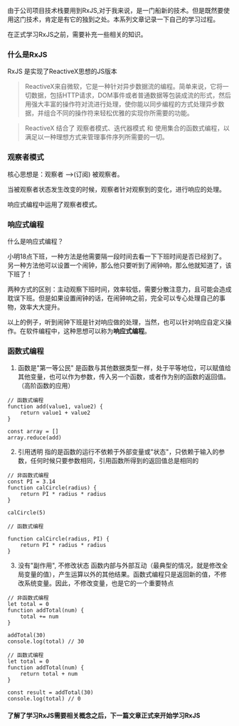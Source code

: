 由于公司项目技术栈要用到RxJS,对于我来说，是一门船新的技术。但是既然要使用这门技术，肯定是有它的独到之处。本系列文章记录一下自己的学习过程。

在正式学习RxJS之前，需要补充一些相关的知识。

### 什么是RxJS
RxJS 是实现了ReactiveX思想的JS版本
> ReactiveX来自微软，它是一种针对异步数据流的编程。简单来说，它将一切数据，包括HTTP请求，DOM事件或者普通数据等包装成流的形式，然后用强大丰富的操作符对流进行处理，使你能以同步编程的方式处理异步数据，并组合不同的操作符来轻松优雅的实现你所需要的功能。

> ReactiveX 结合了 观察者模式、迭代器模式 和 使用集合的函数式编程，以满足以一种理想方式来管理事件序列所需要的一切。

### 观察者模式

核心思想是：观察者 -->(订阅) 被观察者。

当被观察者状态发生改变的时候，观察者针对观察到的变化，进行响应的处理。

响应式编程中运用了观察者模式。


### 响应式编程
什么是响应式编程？

小明18点下班，一种方法是他需要隔一段时间去看一下下班时间是否已经到了。另一种方法他可以设置一个闹钟，那么他只要听到了闹钟响，那么他就知道了，该下班了！

两种方式的区别：主动观察下班时间，效率较低，需要分散注意力，且可能会造成耽误下班。但是如果设置闹钟的话，在闹钟响之前，完全可以专心处理自己的事物，效率大大提升。

以上的例子，听到闹钟下班是针对响应做的处理，当然，也可以针对响应自定义操作。在软件编程中，这种思想可以称为**响应式编程**。

### 函数式编程
1. 函数是"第一等公民" 是函数与其他数据类型一样，处于平等地位，可以赋值给其他变量，也可以作为参数，传入另一个函数，或者作为别的函数的返回值。（高阶函数的应用）


```
// 函数式编程
function add(value1, value2) {
    return value1 + value2
}

const array = []
array.reduce(add)

```


2. 引用透明 指的是函数的运行不依赖于外部变量或"状态"，只依赖于输入的参数，任何时候只要参数相同，引用函数所得到的返回值总是相同的


```
// 非函数式编程
const PI = 3.14
function calCircle(radius) {
    return PI * radius * radius
}

calCircle(5)

// 函数式编程

function calCircle(radius, PI) {
    return PI * radius * radius
}

```


3. 没有"副作用", 不修改状态 函数内部与外部互动（最典型的情况，就是修改全局变量的值），产生运算以外的其他结果。函数式编程只是返回新的值，不修改系统变量。因此，不修改变量，也是它的一个重要特点


```
// 非函数式编程
let total = 0
function addTotal(num) {
    total += num
}

addTotal(30)
console.log(total) // 30

// 函数式编程
let total = 0
function addTotal(num) {
    return total + num
}

const result = addTotal(30)
console.log(total) // 0

```


#### 了解了学习RxJS需要相关概念之后，下一篇文章正式来开始学习RxJS



